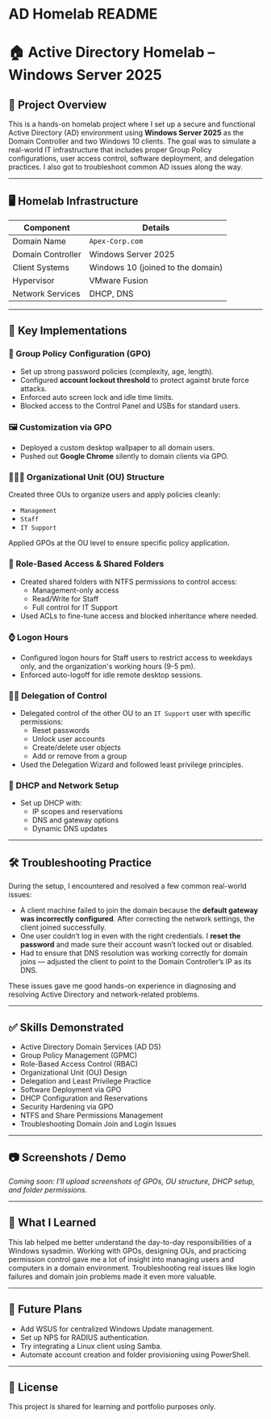 # AD Homelab README

# 🏠 Active Directory Homelab – Windows Server 2025

## 🔧 Project Overview

This is a hands-on homelab project where I set up a secure and functional Active Directory (AD) environment using **Windows Server 2025** as the Domain Controller and two Windows 10 clients. The goal was to simulate a real-world IT infrastructure that includes proper Group Policy configurations, user access control, software deployment, and delegation practices. I also got to troubleshoot common AD issues along the way.

---

## 🖥️ Homelab Infrastructure

| Component | Details |
| --- | --- |
| Domain Name | `Apex-Corp.com` |
| Domain Controller | Windows Server 2025 |
| Client Systems | Windows 10 (joined to the domain) |
| Hypervisor | VMware Fusion |
| Network Services | DHCP, DNS |

---

## 🧱 Key Implementations

### 🔐 Group Policy Configuration (GPO)

- Set up strong password policies (complexity, age, length).
- Configured **account lockout threshold** to protect against brute force attacks.
- Enforced auto screen lock and idle time limits.
- Blocked access to the Control Panel and USBs for standard users.

### 🖼️ Customization via GPO

- Deployed a custom desktop wallpaper to all domain users.
- Pushed out **Google Chrome** silently to domain clients via GPO.

### 🧑‍🤝‍🧑 Organizational Unit (OU) Structure

Created three OUs to organize users and apply policies cleanly:
- `Management`
- `Staff`
- `IT Support`

Applied GPOs at the OU level to ensure specific policy application.

### 📂 Role-Based Access & Shared Folders

- Created shared folders with NTFS permissions to control access:
    - Management-only access
    - Read/Write for Staff
    - Full control for IT Support
- Used ACLs to fine-tune access and blocked inheritance where needed.

### ⌚ Logon Hours

- Configured logon hours for Staff users to restrict access to weekdays only, and the organization's working hours (9-5 pm).
- Enforced auto-logoff for idle remote desktop sessions.

### 🧑‍💼 Delegation of Control

- Delegated control of the other OU to an `IT Support` user with specific permissions:
    - Reset passwords
    - Unlock user accounts
    - Create/delete user objects
    - Add or remove from a group
- Used the Delegation Wizard and followed least privilege principles.

### 📡 DHCP and Network Setup

- Set up DHCP with:
    - IP scopes and reservations
    - DNS and gateway options
    - Dynamic DNS updates

---

## 🛠️ Troubleshooting Practice

During the setup, I encountered and resolved a few common real-world issues:

- A client machine failed to join the domain because the **default gateway was incorrectly configured**. After correcting the network settings, the client joined successfully.
- One user couldn’t log in even with the right credentials. I **reset the password** and made sure their account wasn’t locked out or disabled.
- Had to ensure that DNS resolution was working correctly for domain joins — adjusted the client to point to the Domain Controller’s IP as its DNS.

These issues gave me good hands-on experience in diagnosing and resolving Active Directory and network-related problems.

---

## ✅ Skills Demonstrated

- Active Directory Domain Services (AD DS)
- Group Policy Management (GPMC)
- Role-Based Access Control (RBAC)
- Organizational Unit (OU) Design
- Delegation and Least Privilege Practice
- Software Deployment via GPO
- DHCP Configuration and Reservations
- Security Hardening via GPO
- NTFS and Share Permissions Management
- Troubleshooting Domain Join and Login Issues

---

## 📷 Screenshots / Demo

*Coming soon: I’ll upload screenshots of GPOs, OU structure, DHCP setup, and folder permissions.*

---

## 🧠 What I Learned

This lab helped me better understand the day-to-day responsibilities of a Windows sysadmin. Working with GPOs, designing OUs, and practicing permission control gave me a lot of insight into managing users and computers in a domain environment. Troubleshooting real issues like login failures and domain join problems made it even more valuable.

---

## 📌 Future Plans

- Add WSUS for centralized Windows Update management.
- Set up NPS for RADIUS authentication.
- Try integrating a Linux client using Samba.
- Automate account creation and folder provisioning using PowerShell.

---

## 📎 License

This project is shared for learning and portfolio purposes only.